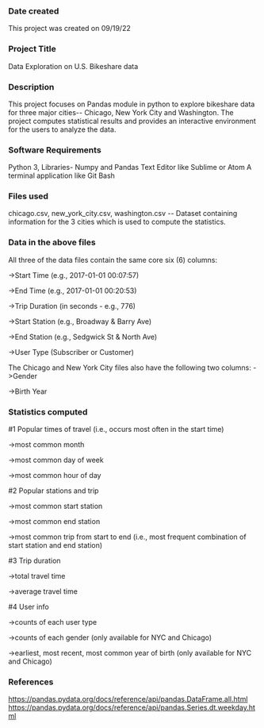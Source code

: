### Date created
This project was created on 09/19/22

### Project Title
Data Exploration on U.S. Bikeshare data

### Description
This project focuses on Pandas module in python to explore bikeshare data for three major cities-- Chicago, New York City and Washington. The project computes statistical results and provides an interactive environment for the users to analyze the data. 

### Software Requirements
Python 3, Libraries- Numpy and Pandas
Text Editor like Sublime or Atom
A terminal application like Git Bash

### Files used
chicago.csv, new_york_city.csv, washington.csv -- Dataset containing information for the 3 cities which is used to compute the statistics.

### Data in the above files
All three of the data files contain the same core six (6) columns:

->Start Time (e.g., 2017-01-01 00:07:57)

->End Time (e.g., 2017-01-01 00:20:53)

->Trip Duration (in seconds - e.g., 776)

->Start Station (e.g., Broadway & Barry Ave)

->End Station (e.g., Sedgwick St & North Ave)

->User Type (Subscriber or Customer)

The Chicago and New York City files also have the following two columns:
->Gender

->Birth Year

### Statistics computed
#1 Popular times of travel (i.e., occurs most often in the start time)

->most common month

->most common day of week

->most common hour of day

#2 Popular stations and trip

->most common start station

->most common end station

->most common trip from start to end (i.e., most frequent combination of start station and end station)

#3 Trip duration

->total travel time

->average travel time

#4 User info

->counts of each user type

->counts of each gender (only available for NYC and Chicago)

->earliest, most recent, most common year of birth (only available for NYC and Chicago)

### References
https://pandas.pydata.org/docs/reference/api/pandas.DataFrame.all.html
https://pandas.pydata.org/docs/reference/api/pandas.Series.dt.weekday.html

